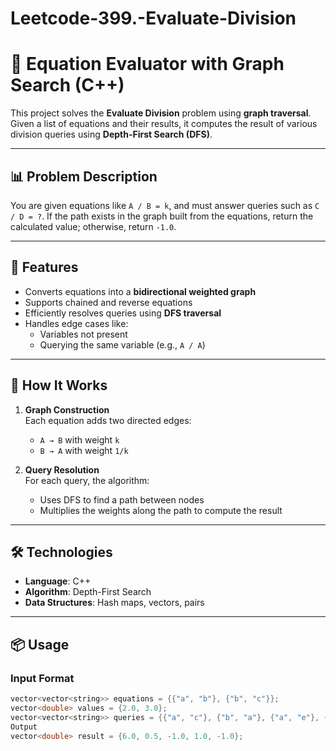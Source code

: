 # Leetcode-399.-Evaluate-Division
# 📐 Equation Evaluator with Graph Search (C++)

This project solves the **Evaluate Division** problem using **graph traversal**. Given a list of equations and their results, it computes the result of various division queries using **Depth-First Search (DFS)**.

---

## 📊 Problem Description

You are given equations like `A / B = k`, and must answer queries such as `C / D = ?`. If the path exists in the graph built from the equations, return the calculated value; otherwise, return `-1.0`.

---

## 🚀 Features

- Converts equations into a **bidirectional weighted graph**
- Supports chained and reverse equations
- Efficiently resolves queries using **DFS traversal**
- Handles edge cases like:
  - Variables not present
  - Querying the same variable (e.g., `A / A`)

---

## 🧠 How It Works

1. **Graph Construction**  
   Each equation adds two directed edges:
   - `A → B` with weight `k`
   - `B → A` with weight `1/k`

2. **Query Resolution**  
   For each query, the algorithm:
   - Uses DFS to find a path between nodes
   - Multiplies the weights along the path to compute the result

---

## 🛠️ Technologies

- **Language**: C++
- **Algorithm**: Depth-First Search
- **Data Structures**: Hash maps, vectors, pairs

---

## 📦 Usage

### Input Format

```cpp
vector<vector<string>> equations = {{"a", "b"}, {"b", "c"}};
vector<double> values = {2.0, 3.0};
vector<vector<string>> queries = {{"a", "c"}, {"b", "a"}, {"a", "e"}, {"a", "a"}, {"x", "x"}};
Output
vector<double> result = {6.0, 0.5, -1.0, 1.0, -1.0};
